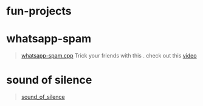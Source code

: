 # fun-projects

# whatsapp-spam

> [whatsapp-spam.cpp](./whatsapp-spam.cpp) Trick your friends with this .
> check out this [video](https://youtu.be/WdqkVvvPtY8)

# sound of silence

>    [sound_of_silence](https://prashanthkumar0.github.io/fun-projects/Sound_Of_Silence_GAME)